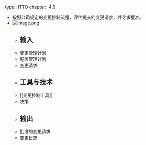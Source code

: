 type:: ITTO
chapter:: 4.6

- 按照公司规定的变更控制流程，评估提交的变更请求，并寻求批准。
- ![image.png](../assets/image_1747665629240_0.png)
	- ## 输入
	- 变更管理计划
	- 配置管理计划
	- 变更请求
	- ## 工具与技术
	- [[变更控制工具]]
	- 决策
	- ## 输出
	- 批准的变更请求
	- 变更日志